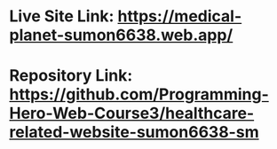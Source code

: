 # Live Site Link: https://medical-planet-sumon6638.web.app/

# Repository Link: https://github.com/Programming-Hero-Web-Course3/healthcare-related-website-sumon6638-sm